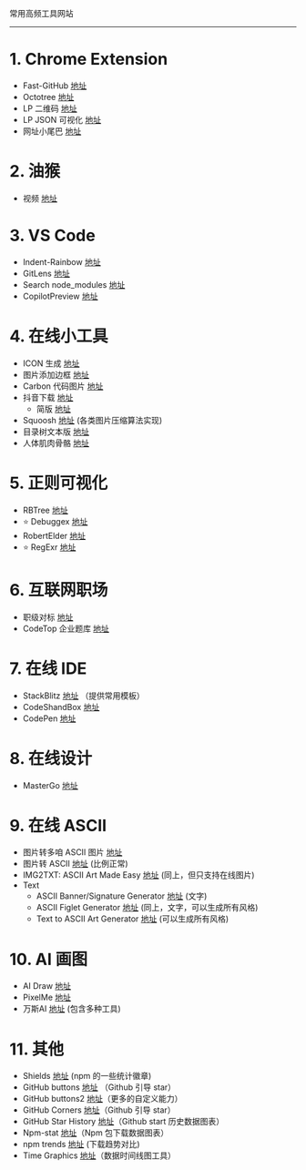 常用高频工具网站

---

# 1. Chrome Extension
- Fast-GitHub [地址](https://github.com/fhefh2015/Fast-GitHub)
- Octotree [地址](https://www.octotree.io/)
- LP 二维码 [地址](https://github.com/lecepin/crx-qr-ocr)
- LP JSON 可视化 [地址](https://github.com/lecepin/lp-json-view)
- 网址小尾巴 [地址](https://github.com/lecepin/crx-url-tool)


# 2. 油猴
- 视频 [地址](https://greasyfork.org/zh-CN/scripts/370634-%E6%87%92%E4%BA%BA%E4%B8%93%E7%94%A8-%E5%85%A8%E7%BD%91vip%E8%A7%86%E9%A2%91%E5%85%8D%E8%B4%B9%E7%A0%B4%E8%A7%A3%E5%8E%BB%E5%B9%BF%E5%91%8A-%E5%85%A8%E7%BD%91%E9%9F%B3%E4%B9%90%E7%9B%B4%E6%8E%A5%E4%B8%8B%E8%BD%BD-%E7%99%BE%E5%BA%A6%E7%BD%91%E7%9B%98%E7%9B%B4%E6%8E%A5%E4%B8%8B%E8%BD%BD%E7%AD%89%E5%A4%9A%E5%90%88%E4%B8%80%E7%89%88-%E9%95%BF%E6%9C%9F%E6%9B%B4%E6%96%B0-%E6%94%BE%E5%BF%83%E4%BD%BF%E7%94%A8)

# 3. VS Code
- Indent-Rainbow [地址](https://marketplace.visualstudio.com/items?itemName=oderwat.indent-rainbow)
- GitLens [地址](https://marketplace.visualstudio.com/items?itemName=eamodio.gitlens)
- Search node_modules [地址](https://marketplace.visualstudio.com/items?itemName=jasonnutter.search-node-modules)
- CopilotPreview [地址](https://marketplace.visualstudio.com/items?itemName=GitHub.copilot)

# 4. 在线小工具
- ICON 生成 [地址](https://lp-pwa.gitee.io/pwa-genicon/)
- 图片添加边框 [地址](https://lecepin.github.io/image-border/)
- Carbon 代码图片 [地址](https://carbon.now.sh/)
- 抖音下载 [地址](https://3g.gljlw.com/diy/douyin.php)
  - 简版 [地址](https://apis.leping.fun/dy/)
- Squoosh [地址](https://squoosh.app/) (各类图片压缩算法实现)
- 目录树文本版 [地址](http://dir.yardtea.cc/)
- 人体肌肉骨骼 [地址](https://www.kinebody.com/new/webapp/eula.php)

# 5. 正则可视化
- RBTree [地址](http://tool.rbtree.cn/regtool/)
- ⭐ Debuggex [地址](https://www.debuggex.com/)
- RobertElder [地址](https://blog.robertelder.org/regular-expression-visualizer/) 
- ⭐ RegExr [地址](https://regexr.com/)

# 6. 互联网职场
- 职级对标 [地址](https://duibiao.info/)
- CodeTop 企业题库 [地址](https://codetop.cc/home)

# 7. 在线 IDE
- StackBlitz [地址](https://stackblitz.com/) （提供常用模板）
- CodeShandBox [地址](https://codesandbox.io/)
- CodePen [地址](https://codepen.io/)

# 8. 在线设计
- MasterGo [地址](https://mastergo.com)

# 9. 在线 ASCII
- 图片转多咱 ASCII 图片 [地址](https://lecepin.github.io/rust-wasm-image-ascii/)
- 图片转 ASCII [地址](https://www.qtool.net/imgascii) (比例正常)
- IMG2TXT: ASCII Art Made Easy [地址](https://www.degraeve.com/img2txt.php) (同上，但只支持在线图片)
- Text
  - ASCII Banner/Signature Generator [地址](http://asciiset.com/figletserver.html) (文字)
  - ASCII Figlet Generator [地址](https://www.askapache.com/online-tools/figlet-ascii/) (同上，文字，可以生成所有风格)
  - Text to ASCII Art Generator [地址](https://patorjk.com/software/taag/) (可以生成所有风格)

# 10. AI 画图
- AI Draw [地址](https://ai-draw.tokyo/en/)
- PixelMe [地址](https://pixel-me.tokyo/en/)
- 万斯AI [地址](https://vanceai.com/)  (包含多种工具)

# 11. 其他
- Shields [地址](https://shields.io/) (npm 的一些统计徽章)
- GitHub buttons [地址](https://ghbtns.com/) （Github 引导 star）
- GitHub buttons2 [地址](https://buttons.github.io/)（更多的自定义能力）
- GitHub Corners [地址](https://tholman.com/github-corners/)（Github 引导 star）
- GitHub Star History [地址](https://star-history.com/)（Github start 历史数据图表）
- Npm-stat [地址](https://npm-stat.com/charts.html)（Npm 包下载数据图表）
- npm trends [地址](https://www.npmtrends.com/) (下载趋势对比)
- Time Graphics [地址](https://time.graphics/)（数据时间线图工具）
